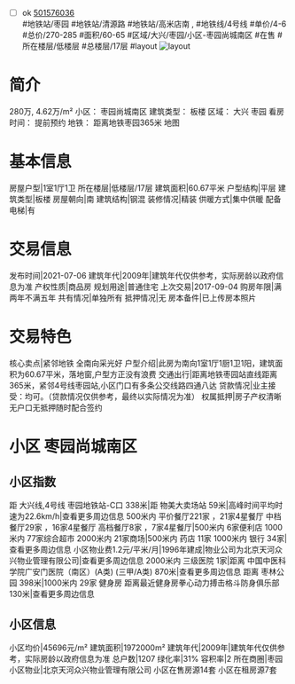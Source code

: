 - [ ] ok [501576036](https://bj.5i5j.com/ershoufang/501576036.html)  
 #地铁站/枣园 #地铁站/清源路 #地铁站/高米店南 ,  #地铁线/4号线
#单价/4-6 #总价/270-285 #面积/60-65   #区域/大兴/枣园/小区-枣园尚城南区 #在售 #所在楼层/低楼层 #总楼层/17层 #layout 
![layout](http://image2a.5i5j.com/bdir/layout/0d4518999ca5447196fa09b937cb6ab8.jpg_P5.jpg) 
# 简介 
 280万,  4.62万/m² 
小区： 枣园尚城南区
建筑类型： 板楼
区域： 大兴 枣园
看房时间： 提前预约
地铁： 距离地铁枣园365米 地图
# 基本信息 
 房屋户型|1室1厅1卫
所在楼层|低楼层/17层
建筑面积|60.67平米
户型结构|平层
建筑类型|板楼
房屋朝向|南
建筑结构|钢混
装修情况|精装
供暖方式|集中供暖
配备电梯|有
# 交易信息 
 发布时间|2021-07-06
建筑年代|2009年|建筑年代仅供参考，实际房龄以政府信息为准
产权性质|商品房
规划用途|普通住宅
上次交易|2017-09-04
购房年限|满两年不满五年
共有情况|单独所有
抵押情况|无
房本备件|已上传房本照片
# 交易特色 
 核心卖点|紧邻地铁 全南向采光好
户型介绍|此房为南向1室1厅1厨1卫1阳，建筑面积为60.67平米，落地窗,户型方正没有浪费
交通出行|距离地铁枣园站直线距离365米，紧邻4号线枣园站,小区门口有多条公交线路四通八达
贷款情况|业主接受：均可。（贷款情况仅供参考，最终以实际情况为准）
权属抵押|房子产权清晰无户口无抵押随时配合签约
# 小区 枣园尚城南区
## 小区指数 
 距 大兴线,4号线 枣园地铁站-C口 338米|距 物美大卖场站 59米|高峰时间平均时速为22.6km/h|查看更多周边信息
500米内 平价餐厅221家 ，21家4星餐厅
中档餐厅29家 ，16家4星餐厅
高档餐厅8家 ，7家4星餐厅|500米内 6家便利店
1000米内 77家综合超市
2000米内 21家商场|500米内 药店 11家
1000米内 银行 34家|查看更多周边信息
小区物业费1.2元/平米/月|1996年建成|物业公司为北京天河众兴物业管理有限公司|查看更多周边信息
2000米内 三级医院 1家|距离 中国中医科学院广安门医院（南区）(A类) (三甲/A类) 870米|查看更多周边信息
距离 枣林公园 398米|1000米内 29家 健身房
距离最近健身房拳心动力搏击格斗防身俱乐部 130米|查看更多周边信息
## 小区信息 
 小区均价|45696元/m²
建筑面积|1972000m²
建筑年代|2009年|建筑年代仅供参考，实际房龄以政府信息为准
总户数|1207
绿化率|31%
容积率|2
所在商圈|枣园
小区物业|北京天河众兴物业管理有限公司
小区在售房源14套
小区在租房源7套
